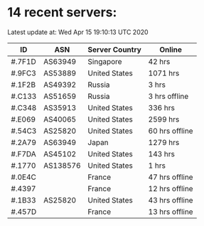 # 14 recent servers:

Latest update at: Wed Apr 15 19:10:13 UTC 2020

| ID | ASN | Server Country | Online |
| -- | --- | -------------- | ------ |
| #.7F1D | AS63949 | Singapore | 42 hrs |
| #.9FC3 | AS53889 | United States | 1071 hrs |
| #.1F2B | AS49392 | Russia | 3 hrs |
| #.C133 | AS51659 | Russia | 3 hrs offline |
| #.C348 | AS35913 | United States | 336 hrs |
| #.E069 | AS40065 | United States | 2599 hrs |
| #.54C3 | AS25820 | United States | 60 hrs offline |
| #.2A79 | AS63949 | Japan | 1279 hrs |
| #.F7DA | AS45102 | United States | 143 hrs |
| #.1770 | AS138576 | United States | 1 hrs |
| #.0E4C |  | France | 47 hrs offline |
| #.4397 |  | France | 12 hrs offline |
| #.1B33 | AS25820 | United States | 43 hrs offline |
| #.457D |  | France | 13 hrs offline |

